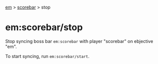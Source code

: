 [em](../../em.md) > [scorebar](../scorebar.md) > stop

# em:scorebar/stop

Stop syncing boss bar `em:scorebar` with player "scorebar" on ebjective "em".

To start syncing, run `em:scorebar/start`.
